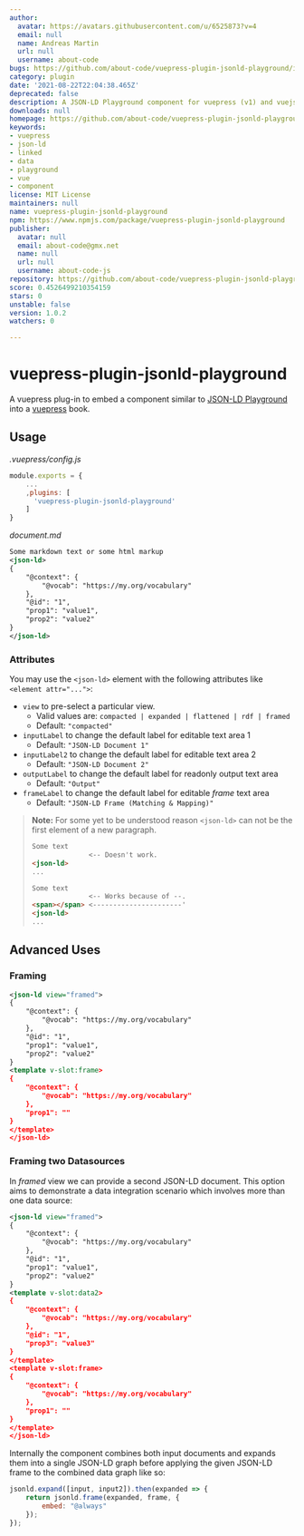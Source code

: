 ```yaml
---
author:
  avatar: https://avatars.githubusercontent.com/u/6525873?v=4
  email: null
  name: Andreas Martin
  url: null
  username: about-code
bugs: https://github.com/about-code/vuepress-plugin-jsonld-playground/issues
category: plugin
date: '2021-08-22T22:04:38.465Z'
deprecated: false
description: A JSON-LD Playground component for vuepress (v1) and vuejs (v2).
downloads: null
homepage: https://github.com/about-code/vuepress-plugin-jsonld-playground#readme
keywords:
- vuepress
- json-ld
- linked
- data
- playground
- vue
- component
license: MIT License
maintainers: null
name: vuepress-plugin-jsonld-playground
npm: https://www.npmjs.com/package/vuepress-plugin-jsonld-playground
publisher:
  avatar: null
  email: about-code@gmx.net
  name: null
  url: null
  username: about-code-js
repository: https://github.com/about-code/vuepress-plugin-jsonld-playground
score: 0.4526499210354159
stars: 0
unstable: false
version: 1.0.2
watchers: 0

---
```


# vuepress-plugin-jsonld-playground

[playground]: https://json-ld.org/playground
[vuepress]: https://vuepress.vuejs.org

A vuepress plug-in to embed a component similar to [JSON-LD Playground][playground] into a [vuepress] book.

## Usage

*.vuepress/config.js*
~~~js
module.exports = {
    ...
    ,plugins: [
      'vuepress-plugin-jsonld-playground'
    ]
}
~~~


*document.md*
~~~xml
Some markdown text or some html markup
<json-ld>
{
    "@context": {
        "@vocab": "https://my.org/vocabulary"
    },
    "@id": "1",
    "prop1": "value1",
    "prop2": "value2"
}
</json-ld>
~~~

### Attributes

You may use the `<json-ld>` element with the following attributes like `<element attr="...">`:

- `view` to pre-select a particular view.
  - Valid values are: `compacted | expanded | flattened | rdf | framed`
  - Default: `"compacted"`
- `inputLabel`  to change the default label for editable text area 1
  - Default: `"JSON-LD Document 1"`
- `inputLabel2` to change the default label for editable text area 2
  - Default: `"JSON-LD Document 2"`
- `outputLabel` to change the default label for readonly output text area
  - Default: `"Output"`
- `frameLabel`  to change the default label for editable *frame* text area
  - Default: `"JSON-LD Frame (Matching & Mapping)"`

> **Note:** For some yet to be understood reason `<json-ld>` can not be the first element of a new paragraph.
>
> ~~~md
> Some text
>               <-- Doesn't work.
> <json-ld>
> ...
> ~~~
>
> ~~~md
> Some text
>               <-- Works because of --.
> <span></span> <----------------------'
> <json-ld>
> ...
> ~~~

## Advanced Uses

### Framing
~~~xml
<json-ld view="framed">
{
    "@context": {
        "@vocab": "https://my.org/vocabulary"
    },
    "@id": "1",
    "prop1": "value1",
    "prop2": "value2"
}
<template v-slot:frame>
{
    "@context": {
        "@vocab": "https://my.org/vocabulary"
    },
    "prop1": ""
}
</template>
</json-ld>
~~~

### Framing two Datasources

In *framed* view we can provide a second JSON-LD document. This option aims to demonstrate a data integration scenario which involves more than one data source:

~~~xml
<json-ld view="framed">
{
    "@context": {
        "@vocab": "https://my.org/vocabulary"
    },
    "@id": "1",
    "prop1": "value1",
    "prop2": "value2"
}
<template v-slot:data2>
{
    "@context": {
        "@vocab": "https://my.org/vocabulary"
    },
    "@id": "1",
    "prop3": "value3"
}
</template>
<template v-slot:frame>
{
    "@context": {
        "@vocab": "https://my.org/vocabulary"
    },
    "prop1": ""
}
</template>
</json-ld>
~~~

Internally the component combines both input documents and expands them into a single JSON-LD graph before applying the given JSON-LD frame to the combined data graph like so:

~~~js
jsonld.expand([input, input2]).then(expanded => {
    return jsonld.frame(expanded, frame, {
        embed: "@always"
    });
});
~~~

